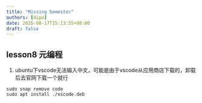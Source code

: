 ```yaml
---
title: "Missing Semester"
authors: [dipo]
date: 2025-08-17T15:13:55+08:00
draft: false
---
```


## lesson8 元编程
1. ubuntu下vscode无法输入中文，可能是由于vscode从应用商店下载的，卸载后去官网下载一个就行
```shell
sudo snap remove code
sudo apt install ./vscode.deb
```